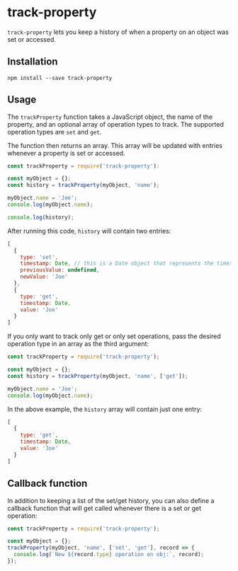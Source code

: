 # track-property

`track-property` lets you keep a history of when a property on an object was set or accessed.

## Installation

```
npm install --save track-property
```

## Usage

The `trackProperty` function takes a JavaScript object, the name of the property, and an optional array of operation types to track. The supported operation types are `set` and `get`.

The function then returns an array. This array will be updated with entries whenever a property is set or accessed.

```javascript
const trackProperty = require('track-property'):

const myObject = {};
const history = trackProperty(myObject, 'name');

myObject.name = 'Joe';
console.log(myObject.name);

console.log(history);
```

After running this code, `history` will contain two entries:

```javascript
[
  {
    type: 'set',
    timestamp: Date, // this is a Date object that represents the timestamp of when the operation took place
    previousValue: undefined,
    newValue: 'Joe'
  },
  {
    type: 'get',
    timestamp: Date,
    value: 'Joe'
  }
]
```

If you only want to track only get or only set operations, pass the desired operation type in an array as the third argument:

```javascript
const trackProperty = require('track-property');

const myObject = {};
const history = trackProperty(myObject, 'name', ['get']);

myObject.name = 'Joe';
console.log(myObject.name);
```

In the above example, the `history` array will contain just one entry:

```javascript
[
  {
    type: 'get',
    timestamp: Date,
    value: 'Joe'
  }
]
```

## Callback function

In addition to keeping a list of the set/get history, you can also define a callback function that will get called whenever there is a set or get operation:

```javascript
const trackProperty = require('track-property');

const myObject = {};
trackProperty(myObject, 'name', ['set', 'get'], record => {
  console.log(`New ${record.type} operation on obj:`, record);
});
```
